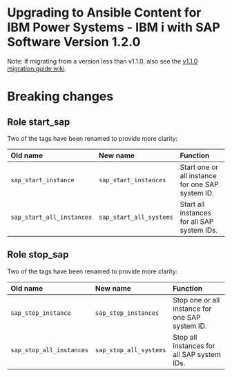 # Upgrading to Ansible Content for IBM Power Systems - IBM i with SAP Software Version 1.2.0

Note: If migrating from a version less than v1.1.0, also see the [v1.1.0 migration guide wiki](https://github.com/IBM/ansible-for-i-sap/blob/version-1.1.0/MIGRATION-V1.1.0.md).

# Breaking changes

## Role start_sap

Two of the tags have been renamed to provide more clarity:

| **Old name**               | **New name**             | **Function**                                     |
|:---------------------------|:-------------------------|:-------------------------------------------------|
| `sap_start_instance`       | `sap_start_instances`    | Start one or all instance for one SAP system ID. |
| `sap_start_all_instances`  | `sap_start_all_systems`  | Start all instances for all SAP system IDs.      |

## Role stop_sap

Two of the tags have been renamed to provide more clarity:

| **Old name**              | **New name**            | **Function**                                    |
|:--------------------------|:------------------------|:------------------------------------------------|
| `sap_stop_instance`       | `sap_stop_instances`    | Stop one or all instance for one SAP system ID. |
| `sap_stop_all_instances`  | `sap_stop_all_systems`  | Stop all instances for all SAP system IDs.      |
